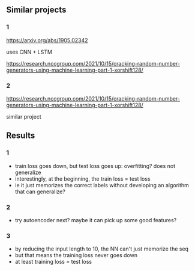 ## Similar projects

### 1
https://arxiv.org/abs/1905.02342

uses CNN + LSTM

https://research.nccgroup.com/2021/10/15/cracking-random-number-generators-using-machine-learning-part-1-xorshift128/

### 2
https://research.nccgroup.com/2021/10/15/cracking-random-number-generators-using-machine-learning-part-1-xorshift128/

similar project

## Results
### 1
- train loss goes down, but test loss goes up: overfitting? does not generalize
- interestingly, at the beginning, the train loss = test loss
- ie it just memorizes the correct labels without developing an algorithm that can generalize?

### 2
- try autoencoder next? maybe it can pick up some good features?


### 3
- by reducing the input length to 10, the NN can't just memorize the seq
- but that means the training loss never goes down
- at least training loss = test loss
